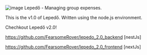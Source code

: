 ![image](https://github.com/mozsarmate/lepedo/assets/55626613/3506efd7-7b54-445d-9038-01a430db1a56)
Lepedő - Managing group expenses.

This is the v1.0 of Lepedő. Written using the node.js environment.



Chechkout Lepedő v2.0!

https://github.com/FearsomeRover/lepedo_2.0_backend [nestJs]

https://github.com/FearsomeRover/lepedo_2.0_frontend [nextJs]

